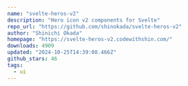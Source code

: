 ```yaml
---
name: "svelte-heros-v2"
description: "Hero icon v2 components for Svelte"
repo_url: "https://github.com/shinokada/svelte-heros-v2"
author: "Shinichi Okada"
homepage: "https://svelte-heros-v2.codewithshin.com/"
downloads: 4909
updated: "2024-10-25T14:39:08.466Z"
github_stars: 46
tags: 
  - ui
---
```

